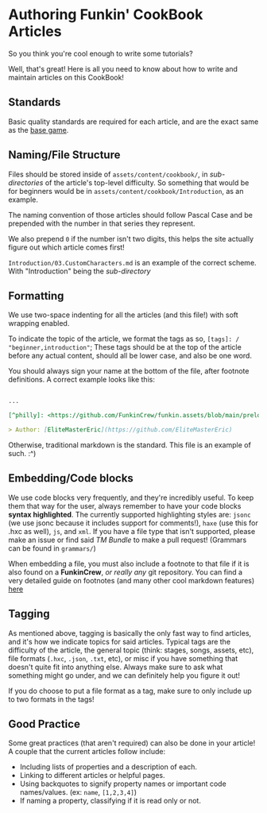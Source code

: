 # Authoring Funkin' CookBook Articles

So you think you're cool enough to write some tutorials? 

Well, that's great! Here is all you need to know about how to write and maintain articles on this CookBook!

## Standards

Basic quality standards are required for each article, and are the exact same as the [base game](https://github.com/FunkinCrew/Funkin/blob/main/docs/CONTRIBUTING.md).

## Naming/File Structure

Files should be stored inside of `assets/content/cookbook/`, in *sub-directories* of the article's top-level difficulty. So something that would be for beginners would be in `assets/content/cookbook/Introduction`, as an example.

The naming convention of those articles should follow Pascal Case and be prepended with the number in that series they represent.

We also prepend `0` if the number isn't two digits, this helps the site actually figure out which article comes first!

`Introduction/03.CustomCharacters.md` is an example of the correct scheme. With "Introduction" being the *sub-directory*

## Formatting

We use two-space indenting for all the articles (and this file!) with soft wrapping enabled.

To indicate the topic of the article, we format the tags as so, `[tags]: / "beginner,introduction"`; These tags should be at the top of the article before any actual content, should all be lower case, and also be one word.

You should always sign your name at the bottom of the file, after footnote definitions. A correct example looks like this:

```markdown

...

[^philly]: <https://github.com/FunkinCrew/funkin.assets/blob/main/preload/scripts/stages/phillyStreets.hxc>

> Author: [EliteMasterEric](https://github.com/EliteMasterEric)
```

Otherwise, traditional markdown is the standard. This file is an example of such. :^)

## Embedding/Code blocks

We use code blocks very frequently, and they're incredibly useful. To keep them that way for the user, always remember to have your code blocks **syntax highlighted**. The currently supported highlighting styles are: `jsonc` (we use jsonc because it includes support for comments!), `haxe` (use this for .hxc as well), `js`, and `xml`. If you have a file type that isn't supported, please make an issue or find said *TM Bundle* to make a pull request! (Grammars can be found in `grammars/`)

When embedding a file, you must also include a footnote to that file if it is also found on a **FunkinCrew**, *or really any* git repository. You can find a very detailed guide on footnotes (and many other cool markdown features) [here](https://www.markdownguide.org/extended-syntax/#footnotes)

## Tagging

As mentioned above, tagging is basically the only fast way to find articles, and it's how we indicate topics for said articles. Typical tags are the difficulty of the article, the general topic (think: stages, songs, assets, etc), file formats (`.hxc`, `.json`, `.txt`, etc), or misc if you have something that doesn't quite fit into anything else. Always make sure to ask what something might go under, and we can definitely help you figure it out!

If you do choose to put a file format as a tag, make sure to only include up to two formats in the tags!

## Good Practice

Some great practices (that aren't required) can also be done in your article! A couple that the current articles follow include:

- Including lists of properties and a description of each.
- Linking to different articles or helpful pages.
- Using backquotes to signify property names or important code names/values. (ex: `name`, `[1,2,3,4]`)
- If naming a property, classifying if it is read only or not.